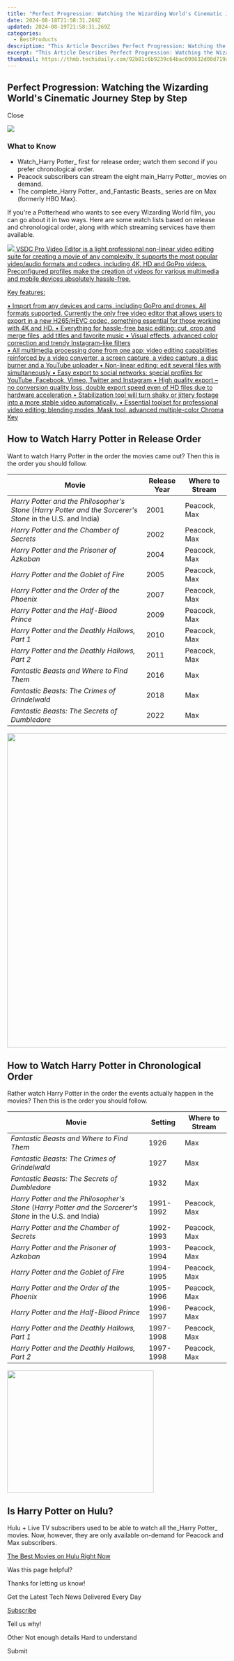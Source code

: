 ```yaml
---
title: "Perfect Progression: Watching the Wizarding World's Cinematic Journey Step by Step"
date: 2024-08-18T21:58:31.269Z
updated: 2024-08-19T21:58:31.269Z
categories:
  - BestProducts
description: "This Article Describes Perfect Progression: Watching the Wizarding World's Cinematic Journey Step by Step"
excerpt: "This Article Describes Perfect Progression: Watching the Wizarding World's Cinematic Journey Step by Step"
thumbnail: https://thmb.techidaily.com/92b81c6b9239c64bac098632d00d719afd5ea59397dede5bb9855bcced869a79.jpg
---
```


## Perfect Progression: Watching the Wizarding World's Cinematic Journey Step by Step

Close 

<!-- affiliate ads begin -->
<a href="https://secure.2checkout.com/order/checkout.php?PRODS=4620778&QTY=1&AFFILIATE=108875&CART=1"><img src="https://secure.avangate.com/images/merchant/07dd4d5a72f5740ef0f035f201951476/728__90banner.jpg" border="0"></a>
<!-- affiliate ads end -->
###  What to Know

* Watch_Harry Potter_ first for release order; watch them second if you prefer chronological order.
* Peacock subscribers can stream the eight main_Harry Potter_ movies on demand.
* The complete_Harry Potter_ and_Fantastic Beasts_ series are on Max (formerly HBO Max).

 If you're a Potterhead who wants to see every Wizarding World film, you can go about it in two ways. Here are some watch lists based on release and chronological order, along with which streaming services have them available.

<!-- affiliate ads begin -->
<a href="https://secure.2checkout.com/order/checkout.php?PRODS=4693127&QTY=1&AFFILIATE=108875&CART=1"><img src="https://www.videosoftdev.com/images/video_editor/screenshots/1.jpg" border="0">
VSDC Pro Video Editor is a light professional non-linear video editing suite for creating a movie of any complexity. It supports the most popular video/audio formats and codecs, including 4K, HD and GoPro videos. Preconfigured profiles make the creation of videos for various multimedia and mobile devices absolutely hassle-free.

Key features:

•	Import from any devices and cams, including GoPro and drones. All formats supported. Сurrently the only free video editor that allows users to export in a new H265/HEVC codec, something essential for those working with 4K and HD.
•	Everything for hassle-free basic editing: cut, crop and merge files, add titles and favorite music
•	Visual effects, advanced color correction and trendy Instagram-like filters   
•	All multimedia processing done from one app: video editing capabilities reinforced by  a video converter, a screen capture, a video capture, a disc burner and a YouTube uploader
•	Non-linear editing: edit several files with simultaneously 
•	Easy export to social networks: special profiles for YouTube, Facebook, Vimeo, Twitter and Instagram
•	High quality export – no conversion quality loss, double export speed even of HD files due to hardware acceleration
•	Stabilization tool will turn shaky or jittery footage into a more stable video automatically. 
•	Essential toolset for professional video editing: blending modes, Mask tool, advanced multiple-color Chroma Key  
</a>
<!-- affiliate ads end -->
##  How to Watch Harry Potter in Release Order 

 Want to watch Harry Potter in the order the movies came out? Then this is the order you should follow.

| **Movie**                                                                                                  | **Release Year** | **Where to Stream** |
| ---------------------------------------------------------------------------------------------------------- | ---------------- | ------------------- |
| _Harry Potter and the Philosopher's Stone_ (_Harry Potter and the Sorcerer's Stone_ in the U.S. and India) | 2001             | Peacock, Max        |
| _Harry Potter and the Chamber of Secrets_                                                                  | 2002             | Peacock, Max        |
| _Harry Potter and the Prisoner of Azkaban_                                                                 | 2004             | Peacock, Max        |
| _Harry Potter and the Goblet of Fire_                                                                      | 2005             | Peacock, Max        |
| _Harry Potter and the Order of the Phoenix_                                                                | 2007             | Peacock, Max        |
| _Harry Potter and the Half-Blood Prince_                                                                   | 2009             | Peacock, Max        |
| _Harry Potter and the Deathly Hallows, Part 1_                                                             | 2010             | Peacock, Max        |
| _Harry Potter and the Deathly Hallows, Part 2_                                                             | 2011             | Peacock, Max        |
| _Fantastic Beasts and Where to Find Them_                                                                  | 2016             | Max                 |
| _Fantastic Beasts: The Crimes of Grindelwald_                                                              | 2018             | Max                 |
| _Fantastic Beasts: The Secrets of Dumbledore_                                                              | 2022             | Max                 |

<!-- affiliate ads begin -->
<a href="https://lightailing.sjv.io/c/5597632/1638364/17190" target="_top" id="1638364"><img src="//a.impactradius-go.com/display-ad/17190-1638364" border="0" alt="" width="1280" height="720"/></a><img height="0" width="0" src="https://imp.pxf.io/i/5597632/1638364/17190" style="position:absolute;visibility:hidden;" border="0" />
<!-- affiliate ads end -->
##  How to Watch Harry Potter in Chronological Order 

 Rather watch Harry Potter in the order the events actually happen in the movies? Then this is the order you should follow.

| **Movie**                                                                                                  | **Setting** | **Where to Stream** |
| ---------------------------------------------------------------------------------------------------------- | ----------- | ------------------- |
| _Fantastic Beasts and Where to Find Them_                                                                  | 1926        | Max                 |
| _Fantastic Beasts: The Crimes of Grindelwald_                                                              | 1927        | Max                 |
| _Fantastic Beasts: The Secrets of Dumbledore_                                                              | 1932        | Max                 |
| _Harry Potter and the Philosopher's Stone_ (_Harry Potter and the Sorcerer's Stone_ in the U.S. and India) | 1991-1992   | Peacock, Max        |
| _Harry Potter and the Chamber of Secrets_                                                                  | 1992-1993   | Peacock, Max        |
| _Harry Potter and the Prisoner of Azkaban_                                                                 | 1993-1994   | Peacock, Max        |
| _Harry Potter and the Goblet of Fire_                                                                      | 1994-1995   | Peacock, Max        |
| _Harry Potter and the Order of the Phoenix_                                                                | 1995-1996   | Peacock, Max        |
| _Harry Potter and the Half-Blood Prince_                                                                   | 1996-1997   | Peacock, Max        |
| _Harry Potter and the Deathly Hallows, Part 1_                                                             | 1997-1998   | Peacock, Max        |
| _Harry Potter and the Deathly Hallows, Part 2_                                                             | 1997-1998   | Peacock, Max        |

<!-- affiliate ads begin -->
<a href="https://aligracehair.sjv.io/c/5597632/2087264/19272" target="_top" id="2087264"><img src="//a.impactradius-go.com/display-ad/19272-2087264" border="0" alt="" width="336" height="280"/></a><img height="0" width="0" src="https://imp.pxf.io/i/5597632/2087264/19272" style="position:absolute;visibility:hidden;" border="0" />
<!-- affiliate ads end -->
## Is Harry Potter on Hulu? 

 Hulu + Live TV subscribers used to be able to watch all the_Harry Potter_ movies. Now, however, they are only available on-demand for Peacock and Max subscribers.

[ The Best Movies on Hulu Right Now ](https://www.lifewire.com/best-movies-on-hulu-right-now-5025149) 

Was this page helpful?

Thanks for letting us know!

 Get the Latest Tech News Delivered Every Day

[ Subscribe ](https://www.lifewire.com/#) 

Tell us why!

 Other  Not enough details  Hard to understand 

 Submit 

<ins class="adsbygoogle"
     style="display:block"
     data-ad-format="autorelaxed"
     data-ad-client="ca-pub-7571918770474297"
     data-ad-slot="1223367746"></ins>



<ins class="adsbygoogle"
     style="display:block"
     data-ad-client="ca-pub-7571918770474297"
     data-ad-slot="8358498916"
     data-ad-format="auto"
     data-full-width-responsive="true"></ins>


